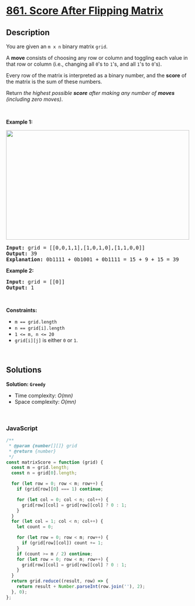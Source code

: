 # [861. Score After Flipping Matrix](https://leetcode.com/problems/score-after-flipping-matrix)

## Description

<div class="elfjS" data-track-load="description_content"><p>You are given an <code>m x n</code> binary matrix <code>grid</code>.</p>

<p>A <strong>move</strong> consists of choosing any row or column and toggling each value in that row or column (i.e., changing all <code>0</code>'s to <code>1</code>'s, and all <code>1</code>'s to <code>0</code>'s).</p>

<p>Every row of the matrix is interpreted as a binary number, and the <strong>score</strong> of the matrix is the sum of these numbers.</p>

<p>Return <em>the highest possible <strong>score</strong> after making any number of <strong>moves</strong> (including zero moves)</em>.</p>

<p>&nbsp;</p>
<p><strong class="example">Example 1:</strong></p>
<img alt="" src="https://assets.leetcode.com/uploads/2021/07/23/lc-toogle1.jpg" style="width: 500px; height: 299px;">
<pre><strong>Input:</strong> grid = [[0,0,1,1],[1,0,1,0],[1,1,0,0]]
<strong>Output:</strong> 39
<strong>Explanation:</strong> 0b1111 + 0b1001 + 0b1111 = 15 + 9 + 15 = 39
</pre>

<p><strong class="example">Example 2:</strong></p>

<pre><strong>Input:</strong> grid = [[0]]
<strong>Output:</strong> 1
</pre>

<p>&nbsp;</p>
<p><strong>Constraints:</strong></p>

<ul>
	<li><code>m == grid.length</code></li>
	<li><code>n == grid[i].length</code></li>
	<li><code>1 &lt;= m, n &lt;= 20</code></li>
	<li><code>grid[i][j]</code> is either <code>0</code> or <code>1</code>.</li>
</ul>
</div>

<p>&nbsp;</p>

## Solutions

**Solution: `Greedy`**

- Time complexity: <em>O(mn)</em>
- Space complexity: <em>O(mn)</em>

<p>&nbsp;</p>

### **JavaScript**

```js
/**
 * @param {number[][]} grid
 * @return {number}
 */
const matrixScore = function (grid) {
  const m = grid.length;
  const n = grid[0].length;

  for (let row = 0; row < m; row++) {
    if (grid[row][0] === 1) continue;

    for (let col = 0; col < n; col++) {
      grid[row][col] = grid[row][col] ? 0 : 1;
    }
  }
  for (let col = 1; col < n; col++) {
    let count = 0;

    for (let row = 0; row < m; row++) {
      if (grid[row][col]) count += 1;
    }
    if (count >= m / 2) continue;
    for (let row = 0; row < m; row++) {
      grid[row][col] = grid[row][col] ? 0 : 1;
    }
  }
  return grid.reduce((result, row) => {
    return result + Number.parseInt(row.join(''), 2);
  }, 0);
};
```
